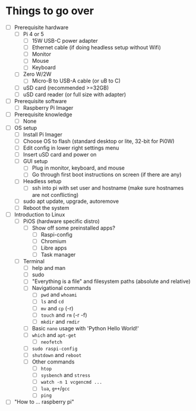 # Things to go over

- [ ] Prerequisite hardware
  - [ ] Pi 4 or 5
    - [ ] 15W USB-C power adapter
    - [ ] Ethernet cable (if doing headless setup without Wifi)
    - [ ] Monitor
    - [ ] Mouse
    - [ ] Keyboard
  - [ ] Zero W/2W
    - [ ] Micro-B to USB-A cable (or uB to C)
  - [ ] uSD card (recommended >=32GB)
  - [ ] uSD card reader (or full size with adapter)
- [ ] Prerequisite software
  - [ ] Raspberry Pi Imager
- [ ] Prerequisite knowledge
  - [ ] None
- [ ] OS setup
  - [ ] Install Pi Imager
  - [ ] Choose OS to flash (standard desktop or lite, 32-bit for Pi0W)
  - [ ] Edit config in lower right settings menu
  - [ ] Insert uSD card and power on
  - [ ] GUI setup
    - [ ] Plug in monitor, keyboard, and mouse
    - [ ] Go through first boot instructions on screen (if there are any)
  - [ ] Headless setup
    - [ ] ssh into pi with set user and hostname (make sure hostnames are not conflicting)
  - [ ] sudo apt update, upgrade, autoremove
  - [ ] Reboot the system
- [ ] Introduction to Linux
  - [ ] PiOS (hardware specific distro)
    - [ ] Show off some preinstalled apps?
      - [ ] Raspi-config
      - [ ] Chromium
      - [ ] Libre apps
      - [ ] Task manager
  - [ ] Terminal
    - [ ] help and man
    - [ ] sudo
    - [ ] "Everything is a file" and filesystem paths (absolute and relative)
    - [ ] Navigational commands
      - [ ] `pwd` and `whoami`
      - [ ] `ls` and `cd`
      - [ ] `mv` and `cp` (-r)
      - [ ] `touch` and `rm` (-r -f)
      - [ ] `mkdir` and `rmdir`
    - [ ] Basic `nano` usage with 'Python Hello World!'
    - [ ] `which` and `apt-get`
      - [ ] `neofetch`
    - [ ] `sudo raspi-config`
    - [ ] `shutdown` and `reboot`
    - [ ] Other commands
      - [ ] `htop`
      - [ ] `sysbench` and `stress`
      - [ ] `watch -n 1 vcgencmd ...`
      - [ ] `lua`, `g++`/`gcc`
      - [ ] `ping`
- [ ] "How to ... raspberry pi"
